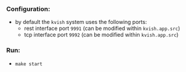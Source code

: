 ### Configuration:

  + by default the `kvish` system uses the following ports:  
    - rest interface port `9991` (can be modified within `kvish.app.src`)  
    - tcp interface port `9992` (can be modified within `kvish.app.src`)  

### Run:

  - `make start`